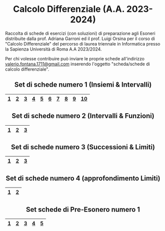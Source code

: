 <h1 align="center"> Calcolo Differenziale (A.A. 2023-2024) </h1>

Raccolta di schede di esercizi (con soluzioni) di preparazione agli Esoneri distribuite dalla prof. Adriana Garroni ed il prof. Luigi Orsina per il corso di "Calcolo Differenziale" del percorso di laurea triennale in Informatica presso la Sapienza Università di Roma A.A 2023/2024.

Per chi volesse contribuire può inviare le proprie schede all'indirizzo [valerio.fontana.1711@gmail.com](mailto:valerio.fontana.1711@gmail.com) inserendo l'oggetto "scheda/schede di calcolo differenziale".

<div align="center">

<h2> Set di schede numero 1 (Insiemi & Intervalli) </h2>

| [1](./Set%20di%20schede%20numero%201/00003.pdf) | [2](./Set%20di%20schede%20numero%201/00038.pdf) | [3](./Set%20di%20schede%20numero%201/00046.pdf) | [4](./Set%20di%20schede%20numero%201/00064.pdf) | [5](./Set%20di%20schede%20numero%201/00106.pdf) | [6](./Set%20di%20schede%20numero%201/00109.pdf) | [7](./Set%20di%20schede%20numero%201/00149.pdf) |  [8](./Set%20di%20schede%20numero%201/00197.pdf) | [9](./Set%20di%20schede%20numero%201/00234.pdf) | [10](./Set%20di%20schede%20numero%201/00280.pdf)
| :---: | :---: | :---: | :---: | :---: | :---: | :---: | :---: | :---: | :---: |

<h2> Set di schede numero 2 (Intervalli & Funzioni) </h2>

| [1](./Set%20di%20schede%20numero%202/00005.pdf) | [2](./Set%20di%20schede%20numero%202/00128.pdf) | [3](./Set%20di%20schede%20numero%202/00280.pdf)
| :---: | :---: | :---: |

<h2> Set di schede numero 3 (Successioni & Limiti) </h2>

| [1](/Set%20di%20schede%20numero%203/00005.pdf) | [2](./Set%20di%20schede%20numero%203/00131.pdf) | [3](./Set%20di%20schede%20numero%203/00290.pdf)
| :---: | :---: | :---: |

<h2> Set di schede numero 4 (approfondimento Limiti) </h2>

| [1](./Set%20di%20schede%20numero%204/00133.pdf) | [2](./Set%20di%20schede%20numero%204/00298.pdf) |
| :---: | :---: |

<h2> Set schede di Pre-Esonero numero 1 </h2>

| [1](./Set%20schede%20di%20Pre-Esonero%20numero%201/00098.pdf) | [2](./Set%20schede%20di%20Pre-Esonero%20numero%201/00123.pdf) | [3](./Set%20schede%20di%20Pre-Esonero%20numero%201/00138.pdf) | [4](./Set%20schede%20di%20Pre-Esonero%20numero%201/00182.pdf) | [5](./Set%20schede%20di%20Pre-Esonero%20numero%201/00234.pdf)
| :---: | :---: | :---: | :---: | :---: |

</div>
